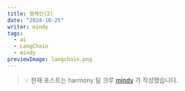 ```yaml
---
title: 랭체인(2)
date: "2024-10-25"
writer: mindy
tags:
  - ai
  - LangChain
  - mindy
previewImage: langchain.png
---
```


> 💡 현재 포스트는 harmony 팀 크루 [mindy](https://github.com/1013115) 가 작성했습니다.